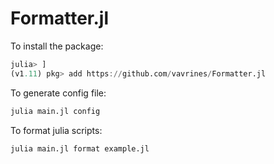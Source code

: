 # Formatter.jl

To install the package:
```julia
julia> ]
(v1.11) pkg> add https://github.com/vavrines/Formatter.jl
```

To generate config file:
```bash
julia main.jl config
```

To format julia scripts:
```bash
julia main.jl format example.jl
```
